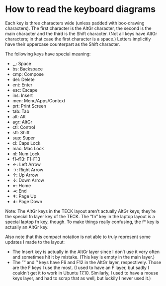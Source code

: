 How to read the keyboard diagrams
=================================

Each key is three characters wide (unless padded with box-drawing characters).
The first character is the AltGr character, the second is the main character and
the third is the Shift character. (Not all keys have AltGr characters; in that
case the first character is a space.) Letters implicitly have their uppercase
counterpart as the Shift character.

The following keys have special meaning:

- ␣:   Space
- bs:  Backspace
- cmp: Compose
- del: Delete
- ent: Enter
- esc: Escape
- ins: Insert
- men: Menu/Apps/Context
- prt: Print Screen
- tab: Tab
- alt: Alt
- agr: AltGr
- ctl: Control
- sft: Shift
- sup: Super
- cl: Caps Lock
- mac: Mac Lock
- nl: Num Lock
- f1–f13: F1–F13
- ←: Left Arrow
- →: Right Arrow
- ↑: Up Arrow
- ↓: Down Arrow
- ↞: Home
- ↠: End
- ↟: Page Up
- ↡: Page Down

Note: The AltGr keys in the TECK layout aren’t actually AltGr keys; they’re the
special fn layer key of the TECK. The “fn” key in the laptop layout is a special
laptop fn key, though. To make things really confusing, the f\* key is actually
an AltGr key.

Also note that this compact notation is not able to truly represent some updates
I made to the layout:

- The Insert key is actually in the AltGr layer since I don’t use it very
  often and sometimes hit it by mistake. (This key is empty in the main layer.)
- The ”“ and ’‘ keys have F6 and F12 in the AltGr layer, respectively. Those are
  the F keys I use the most. (I used to have an F layer, but sadly I couldn’t
  get it to work in Ubuntu 17.10. Similarly, I used to have a mouse keys layer,
  and had to scrap that as well, but luckily I never used it.)
